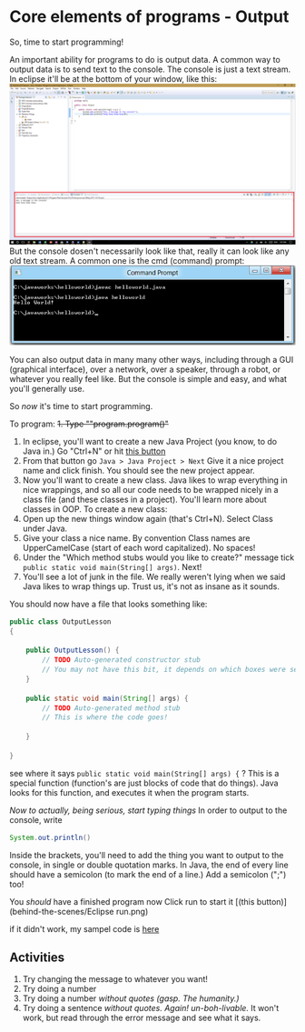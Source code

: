 # Core elements of programs - Output

So, time to start programming!

An important ability for programs to do is output data.
A common way to output data is to send text to the console.
The console is just a text stream. In eclipse it'll be at the bottom of your window, like this:
![Console Screenshot Eclipse](behind-the-scenes/Console-screenshot-eclipse.png)
But the console dosen't necessarily look like that, really it can look like any old text stream.
A common one is the cmd (command) prompt:
![Console Screenshot CMD](behind-the-scenes/Console-screenshot-cmd.png)

You can also output data in many many other ways, including through a GUI (graphical interface), over a network, over a speaker, through a robot, or whatever you really feel like.
But the console is simple and easy, and what you'll generally use.

So *now* it's time to start programming.

To program:
~~1. Type ""program.program()"~~

1. In eclipse, you'll want to create a new Java Project (you know, to do Java in.) Go "Ctrl+N" or hit [this button](behind-the-scenes/Eclipse-new-java-project.png)
2. From that button go ```Java > Java Project > Next``` Give it a nice project name and click finish. You should see the new project appear.
3. Now you'll want to create a new class. Java likes to wrap everything in nice wrappings, and so all our code needs to be wrapped nicely in a class file (and these classes in a project). You'll learn more about classes in OOP. To create a new class:
4. Open up the new things window again (that's Ctrl+N). Select Class under Java.
5. Give your class a nice name. By convention Class names are UpperCamelCase (start of each word capitalized). No spaces!
6. Under the "Which method stubs would you like to create?" message tick ```public static void main(String[] args)```. Next!
7. You'll see a lot of junk in the file. We really weren't lying when we said Java likes to wrap things up. Trust us, it's not as insane as it sounds.

You should now have a file that looks something like:
```Java
public class OutputLesson
{

	public OutputLesson() {
		// TODO Auto-generated constructor stub
		// You may not have this bit, it depends on which boxes were selected. If you do have it, feel free to delete it, but it dosen't really matter
	}

	public static void main(String[] args) {
		// TODO Auto-generated method stub
		// This is where the code goes!

	}

}
```

see where it says ```public static void main(String[] args) {``` ? This is a special function (function's are just blocks of code that do things). Java looks for this function, and executes it when the program starts.

*Now to actually, being serious, start typing things*
In order to output to the console, write
```Java
System.out.println()
```
Inside the brackets, you'll need to add the thing you want to output to the console, in single or double quotation marks.
In Java, the end of every line should have a semicolon (to mark the end of a line.) Add a semicolon (";") too!

You *should* have a finished program now Click run to start it [(this button)](behind-the-scenes/Eclipse run.png)

if it didn't work, my sampel code is [here](https://github.com/Team4613-BarkerRedbacks/Programming-Java-Guide/blob/master/Introduction%20to%20(Java)%20Programming/2.%20Core%20elements%20of%20programs/behind-the-scenes/2.1.%20output%20sample%20code.md)

## Activities

1. Try changing the message to whatever you want!
2. Try doing a number
3. Try doing a number *without quotes (gasp. The humanity.)*
4. Try doing a sentence *without quotes. Again! un-boh-livable.* It won't work, but read through the error message and see what it says.